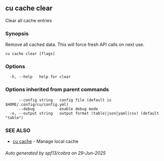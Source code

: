 ## cu cache clear

Clear all cache entries

### Synopsis

Remove all cached data. This will force fresh API calls on next use.

```
cu cache clear [flags]
```

### Options

```
  -h, --help   help for clear
```

### Options inherited from parent commands

```
      --config string   config file (default is $HOME/.config/cu/config.yml)
      --debug           enable debug mode
  -o, --output string   output format (table|json|yaml|csv) (default "table")
```

### SEE ALSO

* [cu cache](cu_cache.md)	 - Manage local cache

###### Auto generated by spf13/cobra on 29-Jun-2025
